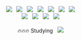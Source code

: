 <!-- ## 성장하는 개발자 정현진입니다 ! -->
<div align="center">
<!-- ## Stack -->
<div>
<img src="https://img.shields.io/badge/Javascript-F7DF1E?style=flat-square&logo=Javascript&logoColor=white"/> &nbsp; <img src="https://img.shields.io/badge/Node.js-339933?style=flat-square&logo=Node.js&logoColor=white"/> &nbsp;
<img src="https://img.shields.io/badge/MySQL-4479A1?style=flat-square&logo=MySQL&logoColor=white"/> &nbsp;
<img src="https://img.shields.io/badge/Express-000000?style=flat-square&logo=Express&logoColor=white"/> &nbsp;
<img src="https://img.shields.io/badge/Sequelize-52B0E7?style=flat-square&logo=Sequelize&logoColor=white"/> &nbsp;
<img src="https://img.shields.io/badge/JWT-000000?style=flat-square&logo=JSON Web Tokens&logoColor=white"/> &nbsp; <img src="https://img.shields.io/badge/React-61DAFB?style=flat-square&logo=React&logoColor=white"/> <br/> 
<img src="https://img.shields.io/badge/-C%23-000000?logo=Csharp&style=flat"/> &nbsp; <img src="https://img.shields.io/badge/Java-007396?style=flat-square&logo=Java&logoColor=white"/> &nbsp; <img src="https://img.shields.io/badge/SpringBoot-6DB33F?style=flat-square&logo=Spring&logoColor=white"/> &nbsp; <img src="https://img.shields.io/badge/TypeScript-3178C6?style=flat-square&logo=TypeScript&logoColor=white"/> 
</div> <br>
<div>
🔥🔥🔥 Studying &nbsp;&nbsp;<img src="https://img.shields.io/badge/NestJs-E0234E?style=flat-square&logo=NestJs&logoColor=white"/> 
</div> <br>
<!-- 🔭 I’m currently working on .. -->

  
<!--
**Jhin3283/Jhin3283** is a ✨ _special_ ✨ repository because its `README.md` (this file) appears on your GitHub profile.

Here are some ideas to get you started:

- 🔭 I’m currently working on ...
- 🌱 I’m currently learning ...
- 👯 I’m looking to collaborate on ...
- 🤔 I’m looking for help with ...
- 💬 Ask me about ...
- 📫 How to reach me: ...
- 😄 Pronouns: ...
- ⚡ Fun fact: ...
-->
</div>
